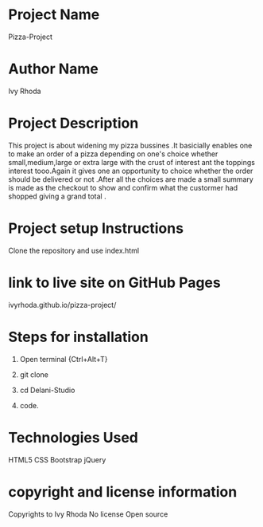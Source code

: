 # Project Name
Pizza-Project
# Author Name 
Ivy Rhoda

# Project Description
This project is about widening my pizza bussines .It basicially enables one to make an order of a pizza depending on one's choice whether small,medium,large or extra large with the crust of interest ant the toppings interest tooo.Again it gives one an opportunity to choice whether the order should be delivered or not .After all the choices are made a small summary is made as the checkout to show and confirm what the  custormer had shopped giving a grand total .


# Project setup Instructions
Clone the repository and use index.html

# link to live site on GitHub Pages
ivyrhoda.github.io/pizza-project/


# Steps for installation
  1. Open terminal {Ctrl+Alt+T}
  2. git clone
    
  3. cd Delani-Studio
  4. code.

# Technologies Used
  HTML5
  CSS
  Bootstrap
  jQuery

# copyright and license information
Copyrights to Ivy Rhoda
No license Open source

